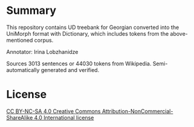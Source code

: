 # Summary

This repository contains UD treebank for Georgian converted into the UniMorph format with Dictionary, which includes tokens from the above-mentioned corpus. 

Annotator: Irina Lobzhanidze

Sources
3013 sentences or 44030 tokens from Wikipedia. Semi-automatically generated and verified.

# License

[CC BY-NC-SA 4.0 Creative Commons Attribution-NonCommercial-ShareAlike 4.0 International license](https://creativecommons.org/licenses/by-nc-sa/4.0/deed.en)
